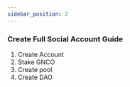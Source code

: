 ```yaml
---
sidebar_position: 2
---
```



### Create Full Social Account Guide


1) Create Account
4) Stake GNCO
2) Create pool
3) Create DAO